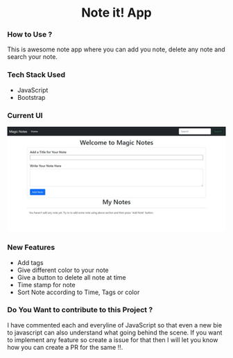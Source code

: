 <h1 align="center">Note it! App</h1>

### How to Use ?

This is awesome note app where you can add you note, delete any note and search your note.

### Tech Stack Used
- JavaScript 
- Bootstrap

### Current UI
![Home Page](./assets/note.JPG)
### New Features
- Add tags 
- Give different color to your note
- Give a button to delete all note at time
- Time stamp for note
- Sort Note according to Time, Tags or color

### Do You Want to contribute to this Project ?
I have commented each and everyline of JavaScript so that even a new bie to javascript can also understand what going behind the scene. If you want to implement any feature so create a issue for that then I will let you know how you can create a PR for the same !!. 
